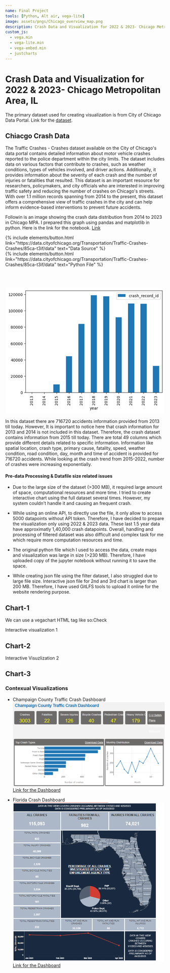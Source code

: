```yaml
---
name: Final Project
tools: [Python, Alt air, vega-lite]
image: assets/pngs/Chicago_overview_map.png
description: Crash Data and Visualization for 2022 & 2023- Chicago Metropolitan Area. Image source- commons.wikimedia.org
custom_js:
  - vega.min
  - vega-lite.min
  - vega-embed.min
  - justcharts
---
```



# Crash Data and Visualization for 2022 & 2023- Chicago Metropolitan Area, IL

The primary dataset used for creating visualization is from City of Chicago Data Portal. Link for the [dataset](https://data.cityofchicago.org/Transportation/Traffic-Crashes-Crashes/85ca-t3if).


## Chiacgo Crash Data

The Traffic Crashes - Crashes dataset available on the City of Chicago's data portal contains detailed information about motor vehicle crashes reported to the police department within the city limits. The dataset includes data on various factors that contribute to crashes, such as weather conditions, types of vehicles involved, and driver actions. Additionally, it provides information about the severity of each crash and the number of injuries or fatalities that resulted. This dataset is an important resource for researchers, policymakers, and city officials who are interested in improving traffic safety and reducing the number of crashes on Chicago's streets. With over 1.1 million records spanning from 2014 to the present, this dataset offers a comprehensive view of traffic crashes in the city and can help inform evidence-based interventions to prevent future accidents.

Followin is an image showing the crash data distribution from 2014 to 2023 in Chicago MPA. I prepared this graph using pandas and matplotlib in python. Here is the link for the notebook. [Link](https://data.cityofchicago.org/Transportation/Traffic-Crashes-Crashes/85ca-t3if/data)

<div class="left">
{% include elements/button.html link="https://data.cityofchicago.org/Transportation/Traffic-Crashes-Crashes/85ca-t3if/data" text="Data Source" %}
</div>

<div class="right">
{% include elements/button.html link="https://data.cityofchicago.org/Transportation/Traffic-Crashes-Crashes/85ca-t3if/data" text="Python File" %}
</div>
<br>
<br>
<br>

![Crash Data Distribution 2013-2023, Chicago MPA](/assets/pngs/crash_1.png)

In this dataset there are 716720 accidents information provided from 2013 till today. However, It is important to notice here that crash information for 2013 and 2014 is not included in this dataset. Therefore, the crash dataset contains information from 2015 till today. There are total 49 columns which provide different details related to specific information. Information like spatial location, crash type, primary cause, fatality, speed, weather condition, road condition, day, month and time of accident is provided for 716720 accidents. 
While looking at the crash trend from 2015-2022, number of crashes were increasing exponentially. 

#### Pre-data Processing & Datafile size related issues

- Due to the large size of the dataset (>300 MB), it required large amount of space, computational resources and more time. I tried to create interactive chart using the full dataset several times. However, my system couldn't handle it and causing an frequent crash. 

- While using an online API, to directly use the file, it only allow to access 5000 datapoints without API token. Therefore, I have decided to prepare the visualization only using 2022 & 2023 data. These last 1.5 year data have approximatly 1,40,000 crash datapoints. Overall, handling and processing of filtered dataset was also difficult and complex task for me which require more computation resources and time. 

- The original python file which I used to access the data, create maps and visualization was large in size (>230 MB). Therefore, I have uploaded copy of the jupyter notebook without running it to save the space.

- While creating json file using the filter dataset, I also struggled due to large file size. Interactive json file for 2nd and 3rd chart is larger than 200 MB. Therefore, I have used GitLFS tools to upload it online for the website rendering purpose.

## Chart-1
We can use a vegachart HTML tag like so:Check

Interactive visualization 1

<vegachart schema-url="https://github.com/pmshah5/pmshah5.github.io/raw/main/assets/json/fp_1.json" style="width: 100%"></vegachart>



## Chart-2

Interactive Visuzlization 2

<vegachart schema-url="{{ site.baseurl }}/assets/json/fp_2.json" style="width: 100%"></vegachart>
   

## Chart-3

### Contexual Visualizations

- Champaign County Traffic Crash Dashboard
![Traffic Crash Dashboard, Champaign County](/assets/pngs/fld.png)
[Link for the Dashboard](https://crashdashboard.ccrpc.org/)

- Florida Crash Dashboard
![Traffic Crash Dashboard, Florida State](/assets/pngs/Champ_dashboard.png)
[Link for the Dashboard](https://www.flhsmv.gov/traffic-crash-reports/crash-dashboard/)

